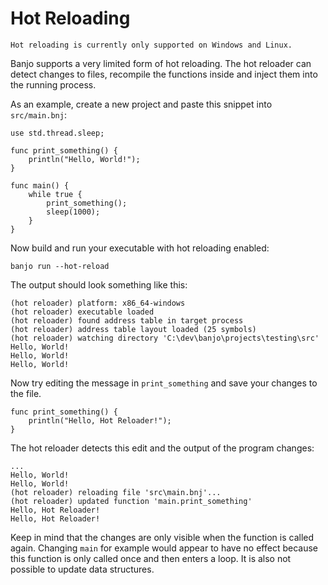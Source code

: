 # Hot Reloading

```{note}
Hot reloading is currently only supported on Windows and Linux.
```

Banjo supports a very limited form of hot reloading. The hot reloader can detect changes to files, recompile
the functions inside and inject them into the running process.

As an example, create a new project and paste this snippet into `src/main.bnj`:

```banjo
use std.thread.sleep;

func print_something() {
    println("Hello, World!");
}

func main() {
    while true {
        print_something();
        sleep(1000);
    }
}
```

Now build and run your executable with hot reloading enabled:

```
banjo run --hot-reload
```

The output should look something like this:

```
(hot reloader) platform: x86_64-windows
(hot reloader) executable loaded
(hot reloader) found address table in target process
(hot reloader) address table layout loaded (25 symbols)
(hot reloader) watching directory 'C:\dev\banjo\projects\testing\src'
Hello, World!
Hello, World!
Hello, World!
```

Now try editing the message in `print_something` and save your changes to the file.

```banjo
func print_something() {
    println("Hello, Hot Reloader!");
}
```

The hot reloader detects this edit and the output of the program changes:

```
...
Hello, World!
Hello, World!
(hot reloader) reloading file 'src\main.bnj'...
(hot reloader) updated function 'main.print_something'
Hello, Hot Reloader!
Hello, Hot Reloader!
```

Keep in mind that the changes are only visible when the function is called again. Changing `main`
for example would appear to have no effect because this function is only called once and then enters
a loop. It is also not possible to update data structures.
